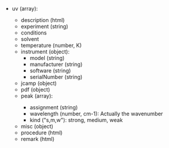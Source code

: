 - uv (array<object>):
  - description (html)
  - experiment (string)
  - conditions
  - solvent
  - temperature (number, K)
  - instrument (object):
    - model (string)
    - manufacturer (string)
    - software (string)
    - serialNumber (string)
  - jcamp (object)
  - pdf (object)
  - peak (array<object>):
    - assignment (string)
    - wavelength (number, cm-1): Actually the wavenumber
    - kind ("s,m,w"): strong, medium, weak
  - misc (object)
  - procedure (html)
  - remark (html)
